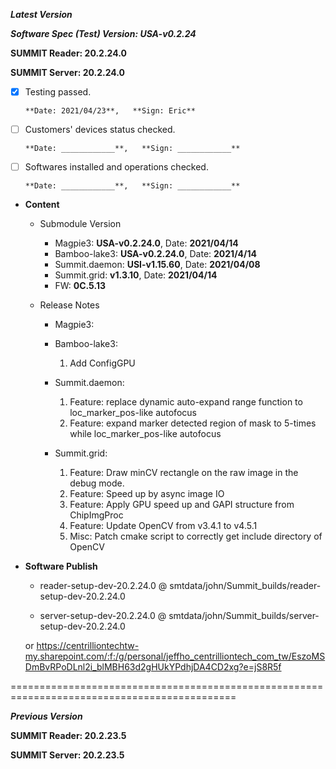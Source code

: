 




***Latest Version***

***Software Spec (Test) Version: USA-v0.2.24***

**SUMMIT Reader: 20.2.24.0**

**SUMMIT Server: 20.2.24.0**

* [x] Testing passed.

      **Date: 2021/04/23**,   **Sign: Eric**

* [ ] Customers' devices status checked.

      **Date: ____________**,   **Sign: ____________**

* [ ] Softwares installed and operations checked.

      **Date: ____________**,   **Sign: ____________**

*  **Content**  
    *  Submodule Version  
        *  Magpie3: **USA-v0.2.24.0**,          Date: **2021/04/14**  
        *  Bamboo-lake3: **USA-v0.2.24.0**,          Date: **2021/4/14**  
        *  Summit.daemon: **USI-v1.15.60**,          Date: **2021/04/08**  
        *  Summit.grid: **v1.3.10**,          Date: **2021/04/14**  
        *  FW: **0C.5.13**

    *  Release Notes  
        *  Magpie3:
  
        *  Bamboo-lake3:  
            1. Add ConfigGPU
  
        *  Summit.daemon:  
            1. Feature: replace dynamic auto-expand range function to loc_marker_pos-like autofocus  
            2. Feature: expand marker detected region of mask to 5-times while loc_marker_pos-like autofocus
  
        *  Summit.grid:  
            1. Feature: Draw minCV rectangle on the raw image in the debug mode.  
            2. Feature: Speed up by async image IO  
            3. Feature: Apply GPU speed up and GAPI structure from ChipImgProc  
            4. Feature: Update OpenCV from v3.4.1 to v4.5.1  
            5. Misc: Patch cmake script to correctly get include directory of OpenCV
  
* **Software Publish** 

    * reader-setup-dev-20.2.24.0 @ smtdata/john/Summit_builds/reader-setup-dev-20.2.24.0

    * server-setup-dev-20.2.24.0 @ smtdata/john/Summit_builds/server-setup-dev-20.2.24.0

    or https://centrilliontechtw-my.sharepoint.com/:f:/g/personal/jeffho_centrilliontech_com_tw/EszoMSDmBvRPoDLnl2i_blMBH63d2gHUkYPdhjDA4CD2xg?e=jS8R5f

=============================================================================================

***Previous Version***

**SUMMIT Reader: 20.2.23.5**

**SUMMIT Server: 20.2.23.5**